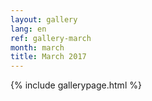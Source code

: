 ```yaml
---
layout: gallery
lang: en
ref: gallery-march
month: march
title: March 2017
---
```


{% include gallerypage.html %}

